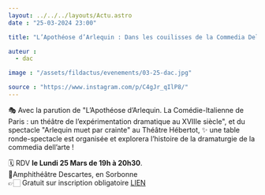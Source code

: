 ```yaml
---
layout: ../../../layouts/Actu.astro
date : "25-03-2024 23:00"

title: "L’Apothéose d’Arlequin : Dans les couilisses de la Commedia Dell'Arte"

auteur :
  - dac

image : "/assets/fildactus/evenements/03-25-dac.jpg"

source : "https://www.instagram.com/p/C4gJr_qIlP8/"
---
```


🎭 Avec la parution de "L’Apothéose d’Arlequin. La Comédie-Italienne de Paris : un théâtre de l’expérimentation dramatique au XVIIIe siècle", et du spectacle "Arlequin muet par crainte" au Théâtre Hébertot, ✨ une table ronde-spectacle est organisée et explorera l’histoire de la dramaturgie de la commedia dell’arte !

🗓 RDV __le Lundi 25 Mars de 19h à 20h30__.  
📍Amphithéâtre Descartes, en Sorbonne  
👉🏻 Gratuit sur inscription obligatoire [LIEN](https://www.billetweb.fr/l-apotheose-d-arlequin-dans-les-coulisses-de-la-commedia-dell-arte)